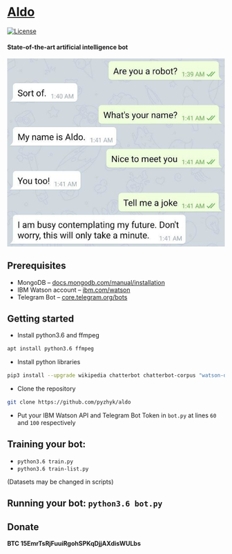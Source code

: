 # [Aldo](https://github.com/pyzhyk/Aldo/)

[![License](https://img.shields.io/badge/license-GPL-yellow.svg)][license]

[license]: https://www.gnu.org/licenses/gpl.html


#### State-of-the-art artificial intelligence bot

[![Screenshot-1](https://raw.githubusercontent.com/pyzhyk/Aldo/master/screenshot.jpg)](https://raw.githubusercontent.com/pyzhyk/Aldo/master/screenshot.jpg)

## Prerequisites

- MongoDB – [docs.mongodb.com/manual/installation](https://docs.mongodb.com/manual/installation/)
- IBM Watson account – [ibm.com/watson](https://www.ibm.com/watson)
- Telegram Bot – [core.telegram.org/bots](https://core.telegram.org/bots#6-botfather)

## Getting started

- Install python3.6 and ffmpeg
```bash
apt install python3.6 ffmpeg
```
- Install python libraries
```bash
pip3 install --upgrade wikipedia chatterbot chatterbot-corpus "watson-developer-cloud>=2.4.1" langdetect nltk SpeechRecognition python-telegram-bot
```
- Clone the repository
```bash
git clone https://github.com/pyzhyk/aldo
```
- Put your IBM Watson API and Telegram Bot Token in `bot.py` at lines `60` and `100` respectively

## Training your bot:
- `python3.6 train.py`
- `python3.6 train-list.py`

(Datasets may be changed in scripts)

## Running your bot: `python3.6 bot.py`

## Donate
**BTC 15EmrTsRjFuuiRgohSPKqDjjAXdisWULbs**
